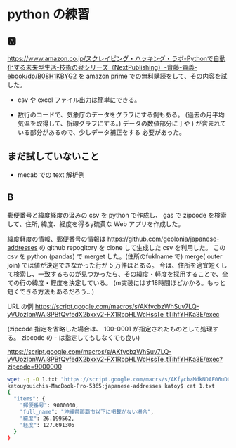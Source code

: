 # python の練習

## 🅰️
<https://www.amazon.co.jp/スクレイピング・ハッキング・ラボ-Pythonで自動化する未来型生活-技術の泉シリーズ（NextPublishing）-齊藤-貴義-ebook/dp/B08H1KBYG2>
を amazon prime での無料購読をして、その内容を試した。

- csv や excel ファイル出力は簡単にできる。

- 数行のコードで、気象庁のデータをグラフにする例もある。
(過去の月平均気温を取得して、折線グラフにする。)
データの数値部分に ] や ) が含まれている部分があるので、少しデータ補正をする
必要があった。
## まだ試していないこと
- mecab での text 解析例
## B

郵便番号と緯度経度の汲みの csv を python で作成し、
gas で zipcode を検索して、住所, 緯度、経度を得るy硫黄な Web アプリを作成した。

緯度軽度の情報、郵便番号の情報は <https://github.com/geolonia/japanese-addresses>
の github repogitory を clone して生成した csv を利用した。
この csv を python (pandas) で merget した。(住所のfuklname で)
merge( outer join) では値が決定できなかった行が 5 万件ほとある。
今は、住所を適宜短くして検索し、一致するものが見つかったら、その緯度・軽度を採用することで、全ての行の緯度・軽度を決定している。
(m実装にはす18時間ほどかかる。もっと短くできる方法もあるだろう...)

URL の例
<https://script.google.com/macros/s/AKfycbzWhSuv7LQ-yVUozIbnWAi8PBfQvfedX2bxxv2-FX1RbpHLWcHssTe_tTihfYHKa3E/exec>

(zipcode 指定を省略した場合は、 100-0001 が指定されたものとして処理する。
zipcode の - は指定してもしなくても良い)

<https://script.google.com/macros/s/AKfycbzWhSuv7LQ-yVUozIbnWAi8PBfQvfedX2bxxv2-FX1RbpHLWcHssTe_tTihfYHKa3E/exec?zipcode=9000000>
```bash
wget -q -O 1.txt "https://script.google.com/macrs/s/AKfycbzMdkNDAF06uDUaS7SVaXoAd7svX5ZKiXmq4-0cOTqorEj8S0dbOsgYA-x2Uvnc9JYR/exec?zipcode=9000000"
katouyouichis-MacBook-Pro-5365:japanese-addresses katoy$ cat 1.txt
{
  "items": {
    "郵便番号": 9000000,
    "full_name": "沖縄県那覇市以下に掲載がない場合",
    "緯度": 26.199562,
    "経度": 127.691306
  }
}
```
